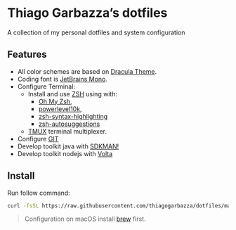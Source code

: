 # Thiago Garbazza’s dotfiles

A collection of my personal dotfiles and system configuration

## Features

- All color schemes are based on [Dracula Theme](https://draculatheme.com/).
- Coding font is [JetBrains Mono](https://www.jetbrains.com/lp/mono/).
- Configure Terminal:
  - Install and use [ZSH](https://www.zsh.org/) using with:
    - [Oh My Zsh](https://ohmyz.sh/),
    - [powerlevel10k](https://github.com/romkatv/powerlevel10k),
    - [zsh-syntax-highlighting](https://github.com/zsh-users/zsh-syntax-highlighting)
    - [zsh-autosuggestions](https://github.com/zsh-users/zsh-autosuggestions)
  - [TMUX](https://github.com/tmux/tmux/wiki) terminal multiplexer.
- Configure [GIT](https://git-scm.com/)
- Develop toolkit java with [SDKMAN!](https://sdkman.io/)
- Develop toolkit nodejs with [Volta](hhttps://volta.sh/)

## Install

Run follow command:

```sh
curl -fsSL https://raw.githubusercontent.com/thiagogarbazza/dotfiles/main/install.sh | bash
```

> Configuration on macOS install [brew](https://brew.sh/) first.
